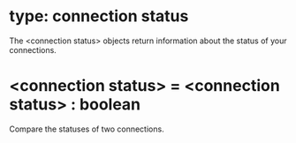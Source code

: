 # type: connection status

The &lt;connection status&gt; objects return information about the status of your connections.

# &lt;connection status&gt; = &lt;connection status&gt; : boolean

Compare the statuses of two connections.
